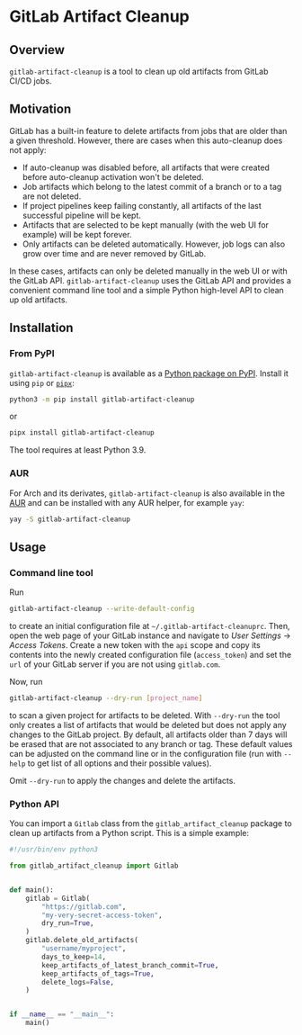 # GitLab Artifact Cleanup

## Overview

`gitlab-artifact-cleanup` is a tool to clean up old artifacts from GitLab CI/CD jobs.

## Motivation

GitLab has a built-in feature to delete artifacts from jobs that are older than a given threshold. However, there are
cases when this auto-cleanup does not apply:

- If auto-cleanup was disabled before, all artifacts that were created before auto-cleanup activation won't be deleted.
- Job artifacts which belong to the latest commit of a branch or to a tag are not deleted.
- If project pipelines keep failing constantly, all artifacts of the last successful pipeline will be kept.
- Artifacts that are selected to be kept manually (with the web UI for example) will be kept forever.
- Only artifacts can be deleted automatically. However, job logs can also grow over time and are never removed by
  GitLab.

In these cases, artifacts can only be deleted manually in the web UI or with the GitLab API. `gitlab-artifact-cleanup`
uses the GitLab API and provides a convenient command line tool and a simple Python high-level API to clean up old
artifacts.

## Installation

### From PyPI

`gitlab-artifact-cleanup` is available as a [Python package on PyPI](https://pypi.org/project/gitlab-artifact-cleanup/).
Install it using `pip` or [`pipx`](https://pipx.pypa.io/stable/):

```bash
python3 -m pip install gitlab-artifact-cleanup
```

or

```bash
pipx install gitlab-artifact-cleanup
```

The tool requires at least Python 3.9.

### AUR

For Arch and its derivates, `gitlab-artifact-cleanup` is also available in the
[AUR](https://aur.archlinux.org/packages/gitlab-artifact-cleanup/) and can be installed with any AUR helper, for example
`yay`:

```bash
yay -S gitlab-artifact-cleanup
```

## Usage

### Command line tool

Run

```bash
gitlab-artifact-cleanup --write-default-config
```

to create an initial configuration file at `~/.gitlab-artifact-cleanuprc`. Then, open the web page of your GitLab
instance and navigate to *User Settings* -> *Access Tokens*. Create a new token with the `api` scope and copy its
contents into the newly created configuration file (`access_token`) and set the `url` of your GitLab server if you are
not using `gitlab.com`.

Now, run

```bash
gitlab-artifact-cleanup --dry-run [project_name]
```

to scan a given project for artifacts to be deleted. With `--dry-run` the tool only creates a list of artifacts that
would be deleted but does not apply any changes to the GitLab project. By default, all artifacts older than 7 days will
be erased that are not associated to any branch or tag. These default values can be adjusted on the command line or in
the configuration file (run with `--help` to get list of all options and their possible values).

Omit `--dry-run` to apply the changes and delete the artifacts.

### Python API

You can import a `Gitlab` class from the `gitlab_artifact_cleanup` package to clean up artifacts from a Python script.
This is a simple example:

```python
#!/usr/bin/env python3

from gitlab_artifact_cleanup import Gitlab


def main():
    gitlab = Gitlab(
        "https://gitlab.com",
        "my-very-secret-access-token",
        dry_run=True,
    )
    gitlab.delete_old_artifacts(
        "username/myproject",
        days_to_keep=14,
        keep_artifacts_of_latest_branch_commit=True,
        keep_artifacts_of_tags=True,
        delete_logs=False,
    )


if __name__ == "__main__":
    main()
```
